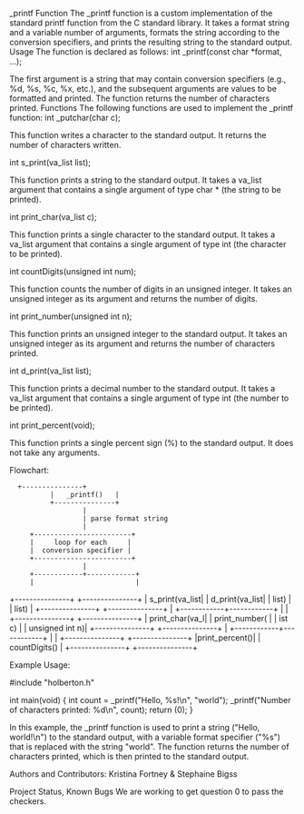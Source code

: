 _printf Function
The _printf function is a custom implementation of the standard printf function from the C standard library. It takes a format string and a variable number of arguments, formats the string according to the conversion specifiers, and prints the resulting string to the standard output.
Usage
The function is declared as follows:
int _printf(const char *format, ...);

The first argument is a string that may contain conversion specifiers (e.g., %d, %s, %c, %x, etc.), and the subsequent arguments are values to be formatted and printed. The function returns the number of characters printed.
Functions
The following functions are used to implement the _printf function:
int _putchar(char c);

This function writes a character to the standard output. It returns the number of characters written.

int s_print(va_list list);

This function prints a string to the standard output. It takes a va_list argument that contains a single argument of type char * (the string to be printed).

int print_char(va_list c);


This function prints a single character to the standard output. It takes a va_list argument that contains a single argument of type int (the character to be printed).

int countDigits(unsigned int num);

This function counts the number of digits in an unsigned integer. It takes an unsigned integer as its argument and returns the number of digits.

int print_number(unsigned int n);

This function prints an unsigned integer to the standard output. It takes an unsigned integer as its argument and returns the number of characters printed.

int d_print(va_list list);

This function prints a decimal number to the standard output. It takes a va_list argument that contains a single argument of type int (the number to be printed).

int print_percent(void);

This function prints a single percent sign (%) to the standard output. It does not take any arguments.

Flowchart:

      +---------------+
              |   _printf()   |
              +---------------+
                      |
                      | parse format string
                      |
         +------------------------+
         |     loop for each     |
         |  conversion specifier |
         +------------------------+
                      |
         +------------+------------+
         |                         |
+---------------+        +---------------+
| s_print(va_list|        | d_print(va_list|
|     list)     |        |     list)     |
+---------------+        +---------------+
                      |
         +------------+------------+
         |                         |
+---------------+        +---------------+
| print_char(va_l|        | print_number( |
|       ist c)   |        | unsigned int n)|
+---------------+        +---------------+
                      |
         +------------+------------+
         |                         |
+---------------+        +---------------+
|print_percent()|        | countDigits() |
+---------------+        +---------------+


Example Usage:

#include "holberton.h"

int main(void)
{
    int count = _printf("Hello, %s!\n", "world");
    _printf("Number of characters printed: %d\n", count);
    return (0);
}

In this example, the _printf function is used to print a string ("Hello, world!\n") to the standard output, with a variable format specifier ("%s") that is replaced with the string "world". The function returns the number of characters printed, which is then printed to the standard output.

Authors and Contributors:
Kristina Fortney & Stephaine Bigss

Project Status, Known Bugs 
We are working to get question 0 to pass the checkers.
